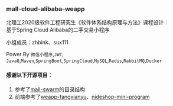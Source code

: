 ### mall-cloud-alibaba-weapp
 北理工2020级软件工程研究生《软件体系结构原理与方法》课程设计：\
 基于Spring Cloud Alibaba的二手交易小程序

 小组成员：zhbink、sux111

 Power By `微信小程序`,`JWT`, `Java8`,`Maven`,`SpringBoot`,`SpringCloud`,`MySQL`,`Redis`,`RabbitMQ`,`Docker`



#### 感谢以下开源项目：
1. 参考了[mall-swarm](https://github.com/macrozheng/mall-swarm)的目录结构
2. 前端参考了[weapp-fangxianyu](https://github.com/nnkwrik/weapp-fangxianyu)、[nideshop-mini-program](https://github.com/tumobi/nideshop-mini-program)
